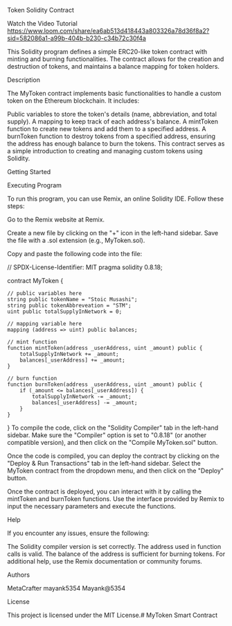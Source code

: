 Token Solidity Contract

Watch the Video Tutorial
https://www.loom.com/share/ea6ab513d418443a803326a78d36f8a2?sid=582086a1-a99b-404b-b230-c34b72c30f4a

This Solidity program defines a simple ERC20-like token contract with minting and burning functionalities. The contract allows for the creation and destruction of tokens, and maintains a balance mapping for token holders.

Description

The MyToken contract implements basic functionalities to handle a custom token on the Ethereum blockchain. It includes:

Public variables to store the token's details (name, abbreviation, and total supply).
A mapping to keep track of each address's balance.
A mintToken function to create new tokens and add them to a specified address.
A burnToken function to destroy tokens from a specified address, ensuring the address has enough balance to burn the tokens.
This contract serves as a simple introduction to creating and managing custom tokens using Solidity.

Getting Started

Executing Program

To run this program, you can use Remix, an online Solidity IDE. Follow these steps:

Go to the Remix website at Remix.

Create a new file by clicking on the "+" icon in the left-hand sidebar. Save the file with a .sol extension (e.g., MyToken.sol).

Copy and paste the following code into the file:

// SPDX-License-Identifier: MIT
pragma solidity 0.8.18;

contract MyToken {

    // public variables here
    string public tokenName = "Stoic Musashi";
    string public tokenAbbreveation = "STM";
    uint public totalSupplyInNetwork = 0;

    // mapping variable here
    mapping (address => uint) public balances;

    // mint function
    function mintToken(address _userAddress, uint _amount) public {
        totalSupplyInNetwork += _amount;
        balances[_userAddress] += _amount;
    }

    // burn function
    function burnToken(address _userAddress, uint _amount) public {
        if (_amount <= balances[_userAddress]) {
            totalSupplyInNetwork -= _amount;
            balances[_userAddress] -= _amount;
        }
    }
}
To compile the code, click on the "Solidity Compiler" tab in the left-hand sidebar. Make sure the "Compiler" option is set to "0.8.18" (or another compatible version), and then click on the "Compile MyToken.sol" button.

Once the code is compiled, you can deploy the contract by clicking on the "Deploy & Run Transactions" tab in the left-hand sidebar. Select the MyToken contract from the dropdown menu, and then click on the "Deploy" button.

Once the contract is deployed, you can interact with it by calling the mintToken and burnToken functions. Use the interface provided by Remix to input the necessary parameters and execute the functions.

Help

If you encounter any issues, ensure the following:

The Solidity compiler version is set correctly.
The address used in function calls is valid.
The balance of the address is sufficient for burning tokens.
For additional help, use the Remix documentation or community forums.

Authors

MetaCrafter mayank5354
Mayank@5354

License

This project is licensed under the MIT License.# MyToken Smart Contract

